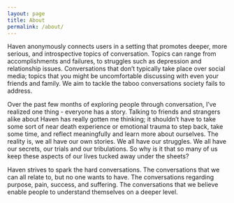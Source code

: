 ```yaml
---
layout: page
title: About
permalink: /about/
---
```


<amp-img width="600" height="300" layout="responsive" src="/assets/images/LakeMountain.png"></amp-img>

Haven anonymously connects users in a setting that promotes deeper, more serious, and introspective topics of conversation. Topics can range from accomplishments and failures, to struggles such as depression and relationship issues. Conversations that don’t typically take place over social media; topics that you might be uncomfortable discussing with even your friends and family. We aim to tackle the taboo conversations society fails to address.

Over the past few months of exploring people through conversation, I’ve realized one thing - everyone has a story. Talking to friends and strangers alike about Haven has really gotten me thinking; it shouldn’t have to take some sort of near death experience or emotional trauma to step back, take some time, and reflect meaningfully and learn more about ourselves. The reality is, we all have our own stories. We all have our struggles. We all have our secrets, our trials and our tribulations. So why is it that so many of us keep these aspects of our lives tucked away under the sheets?

Haven strives to spark the hard conversations. The conversations that we can all relate to, but no one wants to have. The conversations regarding purpose, pain, success, and suffering. The conversations that we believe enable people to understand themselves on a deeper level.
